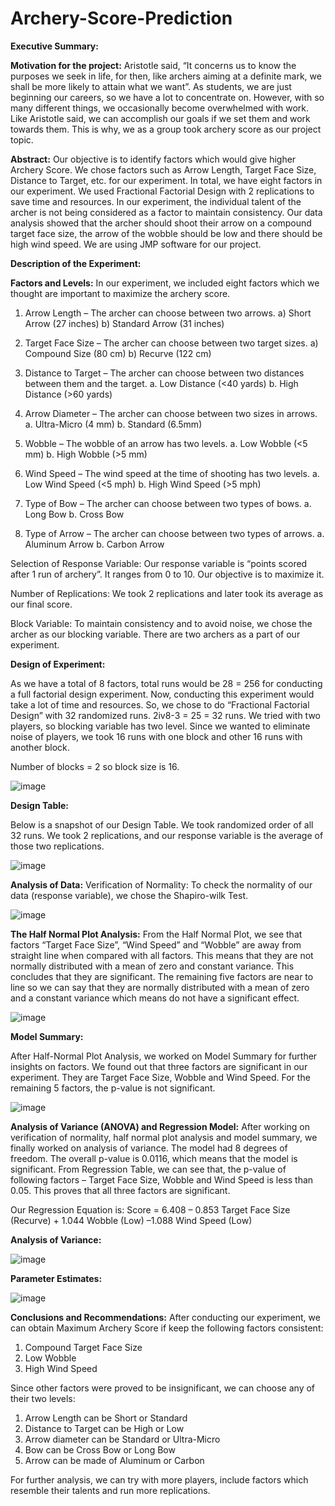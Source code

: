 # Archery-Score-Prediction


**Executive Summary:**

**Motivation for the project:**
Aristotle said, “It concerns us to know the purposes we seek in life, for then, like archers aiming at a definite mark, we shall be more likely to attain what we want”. As students, we are just beginning our careers, so we have a lot to concentrate on. However, with so many different things, we occasionally become overwhelmed with work. Like Aristotle said, we can accomplish our goals if we set them and work towards them. This is why, we as a group took archery score as our project topic.

**Abstract:**
Our objective is to identify factors which would give higher Archery Score. We chose factors such as Arrow Length, Target Face Size, Distance to Target, etc. for our experiment. In total, we have eight factors in our experiment. We used Fractional Factorial Design with 2 replications to save time and resources. In our experiment, the individual talent of the archer is not being considered as a factor to maintain consistency. Our data analysis showed that the archer should shoot their arrow on a compound target face size, the arrow of the wobble should be low and there should be high wind speed. We are using JMP software for our project.

**Description of the Experiment:**

**Factors and Levels:**
In our experiment, we included eight factors which we thought are important to maximize the archery score. 
1.	Arrow Length – The archer can choose between two arrows.
a)	Short Arrow (27 inches)
b)	Standard Arrow (31 inches)

2.	Target Face Size – The archer can choose between two target sizes.
a)	Compound Size (80 cm)
b)	Recurve (122 cm)

3.	Distance to Target – The archer can choose between two distances between them and the target.
a.	Low Distance (<40 yards)
b.	High Distance (>60 yards)
4.	Arrow Diameter – The archer can choose between two sizes in arrows.
a.	Ultra-Micro (4 mm)
b.	Standard (6.5mm)

5.	Wobble – The wobble of an arrow has two levels.
a.	Low Wobble (<5 mm)
b.	High Wobble (>5 mm)

6.	Wind Speed – The wind speed at the time of shooting has two levels.
a.	Low Wind Speed (<5 mph)
b.	High Wind Speed (>5 mph)

7.	Type of Bow – The archer can choose between two types of bows.
a.	Long Bow
b.	Cross Bow

8.	Type of Arrow – The archer can choose between two types of arrows.
a.	Aluminum Arrow
b.	Carbon Arrow

Selection of Response Variable:
Our response variable is “points scored after 1 run of archery”. It ranges from 0 to 10. Our objective is to maximize it.

Number of Replications:
We took 2 replications and later took its average as our final score.

Block Variable:
To maintain consistency and to avoid noise, we chose the archer as our blocking variable. There are two archers as a part of our experiment.



**Design of Experiment:**

As we have a total of 8 factors, total runs would be 28 = 256 for conducting a full factorial design experiment. Now, conducting this experiment would take a lot of time and resources. So, we chose to do “Fractional Factorial Design” with 32 randomized runs. 
2iv8-3 = 25 = 32 runs. We tried with two players, so blocking variable has two level. Since we wanted to eliminate noise of players, we took 16 runs with one block and other 16 runs with another block.

Number of blocks = 2 so block size is 16.

![image](https://user-images.githubusercontent.com/122759737/214105961-59894f6c-7c52-4167-b52c-2ee3e5eaca39.png)

**Design Table:**

Below is a snapshot of our Design Table. We took randomized order of all 32 runs. We took 2 replications, and our response variable is the average of those two replications.

 
![image](https://user-images.githubusercontent.com/122759737/214105993-cbdeec89-74b0-49c3-8fb3-f5e3d92d768a.png)


**Analysis of Data:**
Verification of Normality:
To check the normality of our data (response variable), we chose the Shapiro-wilk Test. 
 
![image](https://user-images.githubusercontent.com/122759737/214106020-a55a859f-7ee0-45d1-9d08-f7fa2603a5db.png)


**The Half Normal Plot Analysis:**
From the Half Normal Plot, we see that factors “Target Face Size”, “Wind Speed” and “Wobble” are away from straight line when compared with all factors. This means that they are not normally distributed with a mean of zero and constant variance. This concludes that they are significant. 
The remaining five factors are near to line so we can say that they are normally distributed with a mean of zero and a constant variance which means do not have a significant effect.
 
![image](https://user-images.githubusercontent.com/122759737/214106055-7985fabe-8895-4003-a180-3f775f5b9fb2.png)


**Model Summary:**

After Half-Normal Plot Analysis, we worked on Model Summary for further insights on factors. We found out that three factors are significant in our experiment. They are Target Face Size, Wobble and Wind Speed. For the remaining 5 factors, the p-value is not significant.

 
![image](https://user-images.githubusercontent.com/122759737/214106090-a9459d33-5d5b-4f55-bcac-2edd0527ab1e.png)



**Analysis of Variance (ANOVA) and Regression Model:**
After working on verification of normality, half normal plot analysis and model summary, we finally worked on analysis of variance. The model had 8 degrees of freedom. The overall p-value is 0.0116, which means that the model is significant.
From Regression Table, we can see that, the p-value of following factors – Target Face Size, Wobble and Wind Speed is less than 0.05. This proves that all three factors are significant. 

Our Regression Equation is:
Score = 6.408 – 0.853 Target Face Size (Recurve) + 1.044 Wobble (Low) –1.088 Wind Speed (Low)


**Analysis of Variance:**

 ![image](https://user-images.githubusercontent.com/122759737/214106144-6d4dc446-1137-4118-bd86-39c79dc91288.png)


**Parameter Estimates:**

![image](https://user-images.githubusercontent.com/122759737/214106181-a9ff4763-e3f0-40cd-bd40-a5799f887725.png)


**Conclusions and Recommendations:**
After conducting our experiment, we can obtain Maximum Archery Score if keep the following factors consistent:
1.	Compound Target Face Size
2.	Low Wobble
3.	High Wind Speed

Since other factors were proved to be insignificant, we can choose any of their two levels:
1.	Arrow Length can be Short or Standard
2.	Distance to Target can be High or Low
3.	Arrow diameter can be Standard or Ultra-Micro
4.	Bow can be Cross Bow or Long Bow
5.	Arrow can be made of Aluminum or Carbon

For further analysis, we can try with more players, include factors which resemble their talents and run more replications.

 
